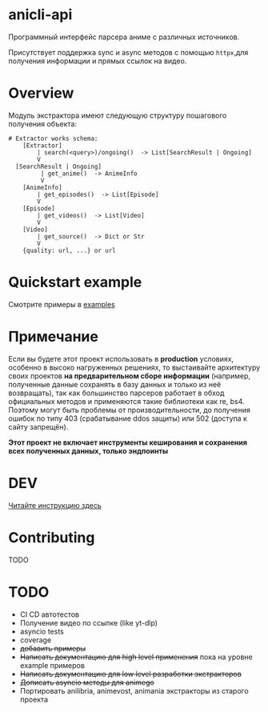 # anicli-api

Программный интерфейс парсера аниме с различных источников.

Присутствует поддержка sync и async методов с помощью `httpx`,для получения информации и прямых ссылок на видео.
# Overview
Модуль экстрактора имеют следующую структуру пошагового получения объекта:
```shell
# Extractor works schema:
    [Extractor]
        | search(<query>)/ongoing()  -> List[SearchResult | Ongoing]
        V                           
  [SearchResult | Ongoing]          
         | get_anime()  -> AnimeInfo
         V                          
    [AnimeInfo]                     
        | get_episodes()  -> List[Episode]  
        V                           
    [Episode]                      
        | get_videos()  -> List[Video]              
        V                           
    [Video]
        | get_source()  -> Dict or Str
        V
    {quality: url, ...} or url
```

# Quickstart example
Смотрите примеры в [examples](examples)

# Примечание

Если вы будете этот проект использовать в **production** условиях, особенно в высоко нагруженных решениях, 
то выстаивайте архитектуру своих проектов **на предварительном сборе информации** 
(например, полученные данные сохранять в базу данных и только из неё возвращать), 
так как большинство парсеров работает в обход официальных методов и применяются такие библиотеки как re, bs4. 
Поэтому могут быть проблемы от производительности, до получения ошибок по типу 403 (срабатывание ddos защиты) или 
502 (доступа к сайту запрещён).

**Этот проект не включает инструменты кеширования и сохранения всех полученных данных, только эндпоинты**

# DEV
 [Читайте инструкцию здесь](DEV.MD)

# Contributing
TODO

# TODO
* CI CD автотестов
* Получение видео по ссылке (like yt-dlp)
* asyncio tests
* coverage
* ~~добавить примеры~~
* ~~Написать документацию для high level применения~~ пока на уровне example примеров
* ~~Написать документацию для low level разработки экстракторов~~
* ~~Дописать asyncio методы для animego~~
* Портировать anilibria, animevost, animania экстракторы из старого проекта
